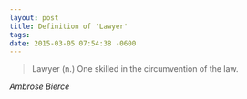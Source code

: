 ```yaml
---
layout: post
title: Definition of 'Lawyer'
tags:
date: 2015-03-05 07:54:38 -0600
---
```


<blockquote class="big">Lawyer (n.) One skilled in the circumvention of the law.
</blockquote>

<cite class="big">Ambrose Bierce</cite>



